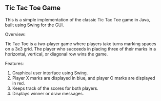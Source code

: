 ## Tic Tac Toe Game

This is a simple implementation of the classic Tic Tac Toe game in Java, built using Swing for the GUI.

Overview:

Tic Tac Toe is a two-player game where players take turns marking spaces on a 3x3 grid. The player who succeeds in placing three of their marks in a horizontal, vertical, or diagonal row wins the game.

Features:

1. Graphical user interface using Swing.
2. Player X marks are displayed in blue, and player O marks are displayed in red.
3. Keeps track of the scores for both players.
4. Displays winner or draw messages.
